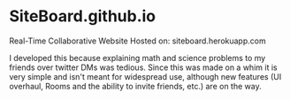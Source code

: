 # SiteBoard.github.io
Real-Time Collaborative Website
Hosted on: siteboard.herokuapp.com

I developed this because explaining math and science problems to my friends over twitter DMs was tedious. Since this was made on a whim it is very simple and isn't meant for widespread use, although new features (UI overhaul, Rooms and the ability to invite friends, etc.) are on the way.
